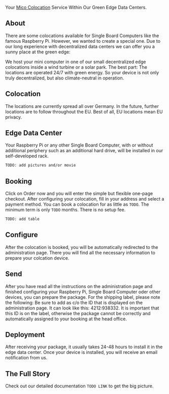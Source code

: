 Your [Mico Colocation](https://micro-colocation.com) Service Within Our Green Edge Data Centers.


## About

There are some colocations available for Single Board Computers like the famous Raspberry Pi. However, we wanted to create a special one. Due to our long experience with decentralized data centers we can offer you a sunny place at the green edge:

We host your mini computer in one of our small decentralized edge colocations inside a wind turbine or a solar park. The best part: The locations are operated 24/7 with green energy. So your device is not only truly decentralized, but also climate-neutral in operation.


## Colocation

The locations are currently spread all over Germany. In the future, further locations are to follow throughout the EU.
Best of all, EU locations mean EU privacy.


## Edge Data Center

Your Raspberry Pi or any other Single Board Computer, with or without additional periphery such as an additional hard drive, will be installed in our self-developed rack.

```txt
TODO: add pictures and/or movie
```


## Booking

Click on Order now and you will enter the simple but flexible one-page checkout. After configuring your colocation, fill in your address and select a payment method. You can book a colocation for as little as `TODO`. The minimum term is only `TODO` months. There is no setup fee.

```txt
TODO: add table
```


## Configure

After the colocation is booked, you will be automatically redirected to the administration page. There you will find all the necessary information to prepare your colcation device.



## Send

After you have read all the instructions on the administration page and finished configuring your Raspberry Pi, Single Board Computer oder other devices, you can prepare the package. For the shipping label, please note the following: Be sure to add as c/o the ID that is displayed on the administration page. It can look like this: 4212:938332. It is important that this ID is on the label, otherwise the package cannot be correctly and automatically assigned to your booking at the head office.



## Deployment

After receiving your package, it usually takes 24-48 hours to install it in the edge data center. Once your device is installed, you will receive an email notification from us.



## The Full Story

Check out our detailed documentation `TODO LINK` to get the big picture.


